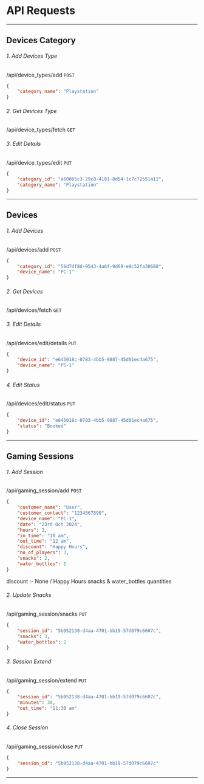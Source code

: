 # API Requests


----------------------------------------------------------------------------------

## Devices Category

###### 1. Add Devices Type
/api/device_types/add
`POST`
```json
{
    "category_name": "Playstation"
}
```

###### 2. Get Devices Type 
/api/device_types/fetch
`GET`


###### 3. Edit Details
/api/device_types/edit
`PUT`
```json
{
    "category_id": "a60065c3-29c8-4181-8d54-1c7c72551412",
    "category_name": "Playstation"
}
```

----------------------------------------------------------------------------------

## Devices

###### 1. Add Devices
/api/devices/add
`POST`
```json
{
    "category_id": "56d7df8d-9543-4a6f-9d69-e8c52fa30688",
    "device_name": "PC-1"
}
```

###### 2. Get Devices 
/api/devices/fetch
`GET`


###### 3. Edit Details
/api/devices/edit/details
`PUT`
```json
{
    "device_id": "e645018c-0783-4bb5-9887-45d01ec4a675",
    "device_name": "PS-1"
}
```

###### 4. Edit Status
/api/devices/edit/status
`PUT`
```json
{
    "device_id": "e645018c-0783-4bb5-9887-45d01ec4a675",
    "status": "Booked"
}
```


----------------------------------------------------------------------------------

## Gaming Sessions

###### 1. Add Session 
/api/gaming_session/add
`POST`
```json
{
    "customer_name": "User",
    "customer_contact": "1234567890",
    "device_name": "PC-1",
    "date": "23rd Oct 2024",
    "hours": 2,
    "in_time": "10 am",
    "out_time": "12 am",
    "discount": "Happy Hours",
    "no_of_players": 3,
    "snacks": 2,
    "water_bottles": 1
}
```
discount :- None / Happy Hours
snacks & water_bottles quantities

###### 2. Update Snacks  
/api/gaming_session/snacks
`PUT`
```json
{
    "session_id": "5b952138-d4aa-4701-bb19-57d079c6607c",
    "snacks": 3,
    "water_bottles": 2
}
```

###### 3. Session Extend
/api/gaming_session/extend
`PUT`
```json
{
    "session_id": "5b952138-d4aa-4701-bb19-57d079c6607c",
    "minutes": 30,
    "out_time": "11:30 am"
}
```

###### 4. Close Session
/api/gaming_session/close
`PUT`
```json
{
    "session_id": "5b952138-d4aa-4701-bb19-57d079c6607c"
}
```
----------------------------------------------------------------------------------
